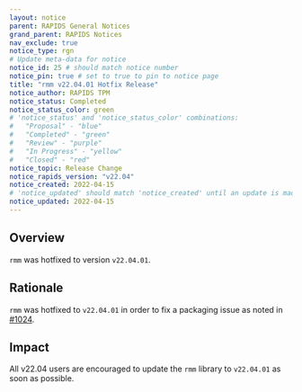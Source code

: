 ```yaml
---
layout: notice
parent: RAPIDS General Notices
grand_parent: RAPIDS Notices
nav_exclude: true
notice_type: rgn
# Update meta-data for notice
notice_id: 25 # should match notice number
notice_pin: true # set to true to pin to notice page
title: "rmm v22.04.01 Hotfix Release"
notice_author: RAPIDS TPM
notice_status: Completed
notice_status_color: green
# 'notice_status' and 'notice_status_color' combinations:
#   "Proposal" - "blue"
#   "Completed" - "green"
#   "Review" - "purple"
#   "In Progress" - "yellow"
#   "Closed" - "red"
notice_topic: Release Change
notice_rapids_version: "v22.04"
notice_created: 2022-04-15
# 'notice_updated' should match 'notice_created' until an update is made
notice_updated: 2022-04-15
---
```


## Overview

`rmm` was hotfixed to version `v22.04.01`.

## Rationale

`rmm` was hotfixed to `v22.04.01` in order to fix a packaging issue as noted in [#1024](https://github.com/rapidsai/rmm/pull/1024).

## Impact

All v22.04 users are encouraged to update the `rmm` library to `v22.04.01` as soon as possible.
